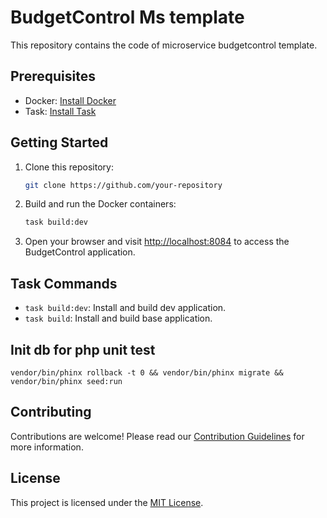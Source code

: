 # BudgetControl Ms template

This repository contains the code of microservice budgetcontrol template.

## Prerequisites

- Docker: [Install Docker](https://docs.docker.com/get-docker/)
- Task: [Install Task](https://taskfile.dev/#/installation)

## Getting Started

1. Clone this repository:

    ```bash
    git clone https://github.com/your-repository
    ```

2. Build and run the Docker containers:

    ```bash
    task build:dev
    ```

5. Open your browser and visit [http://localhost:8084](http://localhost:8084) to access the BudgetControl application.

## Task Commands

- `task build:dev`: Install and build dev application.
- `task build`: Install and build base application.

## Init db for php unit test
```
vendor/bin/phinx rollback -t 0 && vendor/bin/phinx migrate && vendor/bin/phinx seed:run
```

## Contributing

Contributions are welcome! Please read our [Contribution Guidelines](CONTRIBUTING.md) for more information.

## License

This project is licensed under the [MIT License](LICENSE).